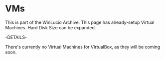 # VMs
This is part of the WinLucio Archive. This page has already-setup Virtual Machines. Hard Disk Size can be expanded.

-DETAILS-

There's currently no Virtual Machines for VirtualBox, as they will be coming soon.
